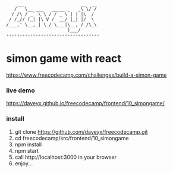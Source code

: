         ___                     __  __
       /   \__ ___   _____ _   _\ \/ /
      / /\ / _` \ \ / / _ \ | | |\  /
     / /_// (_| |\ V /  __/ |_| |/  \
    /___,' \__,_| \_/ \___|\__, /_/\_\
                           |___/      
    -----------------------------------

# simon game with react
https://www.freecodecamp.com/challenges/build-a-simon-game

### live demo
https://daveyx.github.io/freecodecamp/frontend/10_simongame/

### install
1. git clone https://github.com/daveyx/freecodecamp.git
2. cd freecodecamp/src/frontend/10_simongame
3. npm install
4. npm start
5. call http://localhost:3000 in your browser
6. enjoy...
